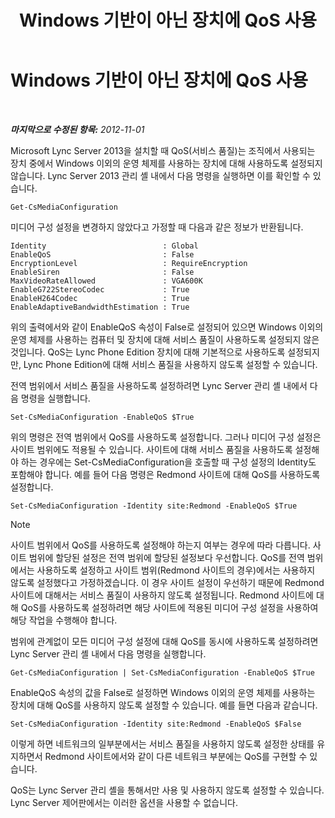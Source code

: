 ﻿---
title: Windows 기반이 아닌 장치에 QoS 사용
TOCTitle: Windows 기반이 아닌 장치에 QoS 사용
ms:assetid: 26f793df-aef8-4028-9e3b-6c2c37ea61b9
ms:mtpsurl: https://technet.microsoft.com/ko-kr/library/JJ204750(v=OCS.15)
ms:contentKeyID: 49303107
ms.date: 08/10/2015
mtps_version: v=OCS.15
ms.translationtype: HT
---

# Windows 기반이 아닌 장치에 QoS 사용

 

_**마지막으로 수정된 항목:** 2012-11-01_

Microsoft Lync Server 2013을 설치할 때 QoS(서비스 품질)는 조직에서 사용되는 장치 중에서 Windows 이외의 운영 체제를 사용하는 장치에 대해 사용하도록 설정되지 않습니다. Lync Server 2013 관리 셸 내에서 다음 명령을 실행하면 이를 확인할 수 있습니다.

    Get-CsMediaConfiguration

미디어 구성 설정을 변경하지 않았다고 가정할 때 다음과 같은 정보가 반환됩니다.

    Identity                          : Global
    EnableQoS                         : False
    EncryptionLevel                   : RequireEncryption
    EnableSiren                       : False
    MaxVideoRateAllowed               : VGA600K
    EnableG722StereoCodec             : True
    EnableH264Codec                   : True
    EnableAdaptiveBandwidthEstimation : True

위의 출력에서와 같이 EnableQoS 속성이 False로 설정되어 있으면 Windows 이외의 운영 체제를 사용하는 컴퓨터 및 장치에 대해 서비스 품질이 사용하도록 설정되지 않은 것입니다. QoS는 Lync Phone Edition 장치에 대해 기본적으로 사용하도록 설정되지만, Lync Phone Edition에 대해 서비스 품질을 사용하지 않도록 설정할 수 있습니다.

전역 범위에서 서비스 품질을 사용하도록 설정하려면 Lync Server 관리 셸 내에서 다음 명령을 실행합니다.

    Set-CsMediaConfiguration -EnableQoS $True

위의 명령은 전역 범위에서 QoS를 사용하도록 설정합니다. 그러나 미디어 구성 설정은 사이트 범위에도 적용될 수 있습니다. 사이트에 대해 서비스 품질을 사용하도록 설정해야 하는 경우에는 Set-CsMediaConfiguration을 호출할 때 구성 설정의 Identity도 포함해야 합니다. 예를 들어 다음 명령은 Redmond 사이트에 대해 QoS를 사용하도록 설정합니다.

    Set-CsMediaConfiguration -Identity site:Redmond -EnableQoS $True


> [!NOTE]
> 사이트 범위에서 QoS를 사용하도록 설정해야 하는지 여부는 경우에 따라 다릅니다. 사이트 범위에 할당된 설정은 전역 범위에 할당된 설정보다 우선합니다. QoS를 전역 범위에서는 사용하도록 설정하고 사이트 범위(Redmond 사이트의 경우)에서는 사용하지 않도록 설정했다고 가정하겠습니다. 이 경우 사이트 설정이 우선하기 때문에 Redmond 사이트에 대해서는 서비스 품질이 사용하지 않도록 설정됩니다. Redmond 사이트에 대해 QoS를 사용하도록 설정하려면 해당 사이트에 적용된 미디어 구성 설정을 사용하여 해당 작업을 수행해야 합니다.



범위에 관계없이 모든 미디어 구성 설정에 대해 QoS를 동시에 사용하도록 설정하려면 Lync Server 관리 셸 내에서 다음 명령을 실행합니다.

    Get-CsMediaConfiguration | Set-CsMediaConfiguration -EnableQoS $True

EnableQoS 속성의 값을 False로 설정하면 Windows 이외의 운영 체제를 사용하는 장치에 대해 QoS를 사용하지 않도록 설정할 수 있습니다. 예를 들면 다음과 같습니다.

    Set-CsMediaConfiguration -Identity site:Redmond -EnableQoS $False

이렇게 하면 네트워크의 일부분에서는 서비스 품질을 사용하지 않도록 설정한 상태를 유지하면서 Redmond 사이트에서와 같이 다른 네트워크 부분에는 QoS를 구현할 수 있습니다.

QoS는 Lync Server 관리 셸을 통해서만 사용 및 사용하지 않도록 설정할 수 있습니다. Lync Server 제어판에서는 이러한 옵션을 사용할 수 없습니다.

